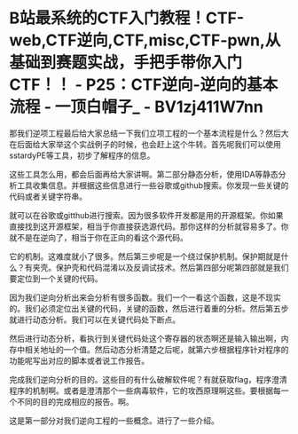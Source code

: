 # B站最系统的CTF入门教程！CTF-web,CTF逆向,CTF,misc,CTF-pwn,从基础到赛题实战，手把手带你入门CTF！！ - P25：CTF逆向-逆向的基本流程 - 一顶白帽子_ - BV1zj411W7nn

那我们逆项工程最后给大家总结一下我们立项工程的一个基本流程是什么？然后大在后面给大家举这个实战例子的时候，也会赶上这个牛转。首先呢我们可以使用sstardyPE等工具，初步了解程序的信息。

这些工具怎么用，都会后面再给大家讲啊。第二部分静态分析，使用IDA等静态分析工具收集信息。并根据这些信息进行一些谷歌或github搜索。你发现一些关键的代码或者关键字符串。

就可以在谷歌或gitthub进行搜索。因为很多软件开发都是用的开源框架。你如果直接找到这开源框架，相当于你直接获选源代码。那你这样的分析就容易多了。你就不是在逆向了，相当于你在正向的看这个源代码。

它的机制。这难度就小了很多。然后第三步呢是一个绕过保护机制。保护期就是什么？有夹壳。保护壳和代码混淆以及反调试技术。然后第四部分呢第四部就是我们要定位到一个关键的代码。

因为我们逆向分析出来会分析有很多函数。我们一个一看这个函数，这是不现实的。我们必须定位出关键的代码，关键的函数，然后进行着重的分析。然后第五步就进行动态分析。我们可以在关键代码处下断点。

然后进行动态分析，看执行到关键代码处这个寄存器的状态啊还是输入输出啊，内存中相关地址的一个值。然后动态分析清楚之后呢，就第六步根据程序针对程序的功能呢写出对应的脚本或者说工作报告。

完成我们逆向分析的目的。这些目的有什么破解软件呢？有就获取flag，程序澄清程序的机制啊。或者是澄清那个一些病毒软件，它的攻西原理啊这些。要根据每一个不同的目的完成相应的报告。啊。

这是第一部分对我们逆向工程的一些概念。进行了一些介绍。